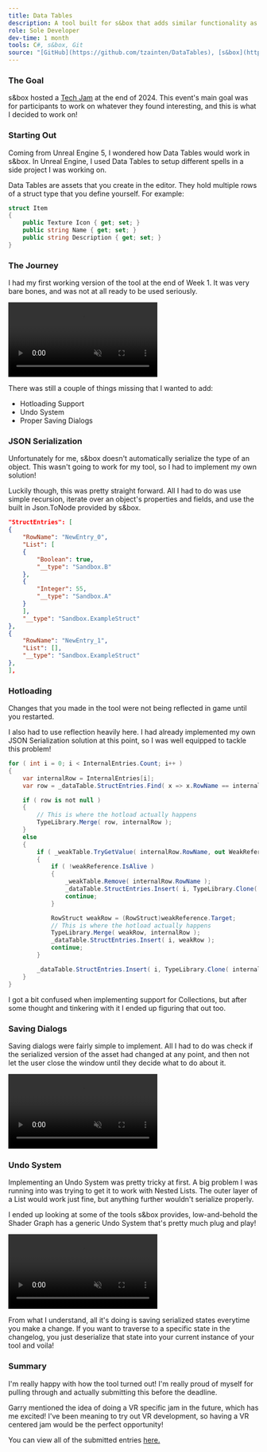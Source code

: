 ```yaml
---
title: Data Tables
description: A tool built for s&box that adds similar functionality as Data Tables in Unreal Engine
role: Sole Developer
dev-time: 1 month
tools: C#, s&box, Git
source: "[GitHub](https://github.com/tzainten/DataTables), [s&box](https://sbox.game/tzainten/datatables)"
---
```


### The Goal

s&box hosted a [Tech Jam](https://sbox.game/news/techjam1-726b8bbf) at the end of 2024. This event's main goal was for participants to work on whatever they found interesting, and this is what I decided to work on!

### Starting Out

Coming from Unreal Engine 5, I wondered how Data Tables would work in s&box. In Unreal Engine, I used Data Tables to setup different spells in a side project I was working on.

Data Tables are assets that you create in the editor. They hold multiple rows of a struct type that you define yourself. For example:

```c#
struct Item
{
    public Texture Icon { get; set; }
    public string Name { get; set; }
    public string Description { get; set; }
}
```

### The Journey

I had my first working version of the tool at the end of Week 1. It was very bare bones, and was not at all ready to be used seriously.

<video class="fit-video" src="media/week1.mp4#t=0.1" type="video/mp4" preload="metadata" controls muted></video>

There was still a couple of things missing that I wanted to add:
- Hotloading Support
- Undo System
- Proper Saving Dialogs

### JSON Serialization

Unfortunately for me, s&box doesn't automatically serialize the type of an object. This wasn't going to work for my tool, so I had to implement my own solution!

Luckily though, this was pretty straight forward. All I had to do was use simple recursion, iterate over an object's properties and fields, and use the built in Json.ToNode provided by s&box.

```json
"StructEntries": [
{
    "RowName": "NewEntry_0",
    "List": [
    {
        "Boolean": true,
        "__type": "Sandbox.B"
    },
    {
        "Integer": 55,
        "__type": "Sandbox.A"
    }
    ],
    "__type": "Sandbox.ExampleStruct"
},
{
    "RowName": "NewEntry_1",
    "List": [],
    "__type": "Sandbox.ExampleStruct"
},
],
```

### Hotloading

Changes that you made in the tool were not being reflected in game until you restarted. 

I also had to use reflection heavily here. I had already implemented my own JSON Serialization solution at this point, so I was well equipped to tackle this problem!

```c#
for ( int i = 0; i < InternalEntries.Count; i++ )
{
    var internalRow = InternalEntries[i];
    var row = _dataTable.StructEntries.Find( x => x.RowName == internalRow.RowName );

    if ( row is not null )
    {
        // This is where the hotload actually happens
        TypeLibrary.Merge( row, internalRow );
    }
    else
    {
        if ( _weakTable.TryGetValue( internalRow.RowName, out WeakReference weakReference ) )
        {
            if ( !weakReference.IsAlive )
            {
                _weakTable.Remove( internalRow.RowName );
                _dataTable.StructEntries.Insert( i, TypeLibrary.Clone( internalRow ) );
                continue;
            }

            RowStruct weakRow = (RowStruct)weakReference.Target;
            // This is where the hotload actually happens
            TypeLibrary.Merge( weakRow, internalRow );
            _dataTable.StructEntries.Insert( i, weakRow );
            continue;
        }

        _dataTable.StructEntries.Insert( i, TypeLibrary.Clone( internalRow ) );
    }
}
```

I got a bit confused when implementing support for Collections, but after some thought and tinkering with it I ended up figuring that out too.

### Saving Dialogs

Saving dialogs were fairly simple to implement. All I had to do was check if the serialized version of the asset had changed at any point, and then not let the user close the window until they decide what to do about it.

<video class="fit-video" src="media/saving.mp4#t=0.1" type="video/mp4" preload="metadata" controls muted></video>

### Undo System

Implementing an Undo System was pretty tricky at first. A big problem I was running into was trying to get it to work with Nested Lists. The outer layer of a List would work just fine, but anything further wouldn't serialize properly.

I ended up looking at some of the tools s&box provides, low-and-behold the Shader Graph has a generic Undo System that's pretty much plug and play!

<video class="fit-video" src="media/undo.mp4#t=0.1" type="video/mp4" preload="metadata" controls muted></video>

From what I understand, all it's doing is saving serialized states everytime you make a change. If you want to traverse to a specific state in the changelog, you just deserialize that state into your current instance of your tool and voila!

### Summary

I'm really happy with how the tool turned out! I'm really proud of myself for pulling through and actually submitting this before the deadline.

Garry mentioned the idea of doing a VR specific jam in the future, which has me excited! I've been meaning to try out VR development, so having a VR centered jam would be the perfect opportunity!

You can view all of the submitted entries [here.](https://sbox.game/c/tech1/list)